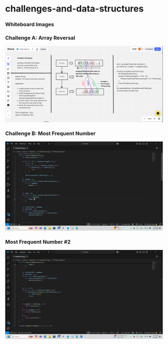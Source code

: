 # challenges-and-data-structures
### Whiteboard Images

### Challenge A: Array Reversal  
![Array Reversal Whiteboard](https://github.com/ThekraQaqish/challenges-and-data-structures/blob/main/whiteboard-challenges/Array%20Reversal.png)

### Challenge B: Most Frequent Number  
![Most Frequent Number Whiteboard](https://github.com/ThekraQaqish/challenges-and-data-structures/blob/main/whiteboard-challenges/TheMostFreq.png)
### Most Frequent Number #2
![Most Frequent Number #2 Whiteboard](https://github.com/ThekraQaqish/challenges-and-data-structures/blob/main/whiteboard-challenges/TheMostFreq%232.png)

